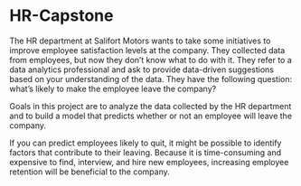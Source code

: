 # HR-Capstone
The HR department at Salifort Motors wants to take some initiatives to improve employee satisfaction levels at the company. They collected data from employees, but now they don’t know what to do with it. They refer to a data analytics professional and ask to provide data-driven suggestions based on your understanding of the data. They have the following question: what’s likely to make the employee leave the company?

Goals in this project are to analyze the data collected by the HR department and to build a model that predicts whether or not an employee will leave the company.

If you can predict employees likely to quit, it might be possible to identify factors that contribute to their leaving. Because it is time-consuming and expensive to find, interview, and hire new employees, increasing employee retention will be beneficial to the company.
